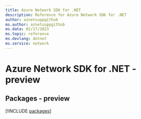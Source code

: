 ```yaml
---
title: Azure Network SDK for .NET
description: Reference for Azure Network SDK for .NET
author: aznetsuppgithub
ms.author: aznetsuppgithub
ms.data: 02/17/2023
ms.topic: reference
ms.devlang: dotnet
ms.service: network
---
```

# Azure Network SDK for .NET - preview
## Packages - preview
[!INCLUDE [packages](network-index.md)]